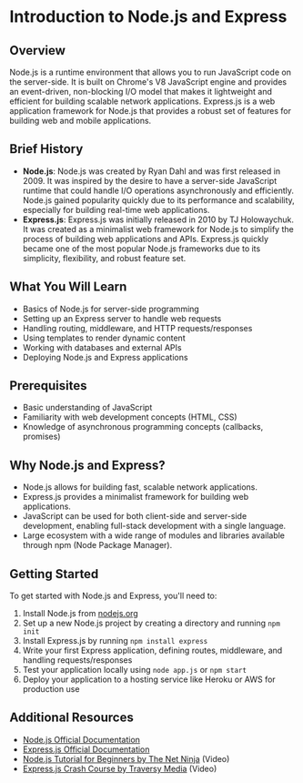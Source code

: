 # Introduction to Node.js and Express

## Overview
Node.js is a runtime environment that allows you to run JavaScript code on the server-side. It is built on Chrome's V8 JavaScript engine and provides an event-driven, non-blocking I/O model that makes it lightweight and efficient for building scalable network applications. Express.js is a web application framework for Node.js that provides a robust set of features for building web and mobile applications.

## Brief History
- **Node.js**: Node.js was created by Ryan Dahl and was first released in 2009. It was inspired by the desire to have a server-side JavaScript runtime that could handle I/O operations asynchronously and efficiently. Node.js gained popularity quickly due to its performance and scalability, especially for building real-time web applications.
- **Express.js**: Express.js was initially released in 2010 by TJ Holowaychuk. It was created as a minimalist web framework for Node.js to simplify the process of building web applications and APIs. Express.js quickly became one of the most popular Node.js frameworks due to its simplicity, flexibility, and robust feature set.

## What You Will Learn
- Basics of Node.js for server-side programming
- Setting up an Express server to handle web requests
- Handling routing, middleware, and HTTP requests/responses
- Using templates to render dynamic content
- Working with databases and external APIs
- Deploying Node.js and Express applications

## Prerequisites
- Basic understanding of JavaScript
- Familiarity with web development concepts (HTML, CSS)
- Knowledge of asynchronous programming concepts (callbacks, promises)

## Why Node.js and Express?
- Node.js allows for building fast, scalable network applications.
- Express.js provides a minimalist framework for building web applications.
- JavaScript can be used for both client-side and server-side development, enabling full-stack development with a single language.
- Large ecosystem with a wide range of modules and libraries available through npm (Node Package Manager).

## Getting Started
To get started with Node.js and Express, you'll need to:
1. Install Node.js from [nodejs.org](https://nodejs.org/)
2. Set up a new Node.js project by creating a directory and running `npm init`
3. Install Express.js by running `npm install express`
4. Write your first Express application, defining routes, middleware, and handling requests/responses
5. Test your application locally using `node app.js` or `npm start`
6. Deploy your application to a hosting service like Heroku or AWS for production use

## Additional Resources
- [Node.js Official Documentation](https://nodejs.org/en/docs/)
- [Express.js Official Documentation](https://expressjs.com/en/4x/api.html)
- [Node.js Tutorial for Beginners by The Net Ninja](https://www.youtube.com/watch?v=UVkQ0C4qDvM) (Video)
- [Express.js Crash Course by Traversy Media](https://www.youtube.com/watch?v=L72fhGm1tfE) (Video)
